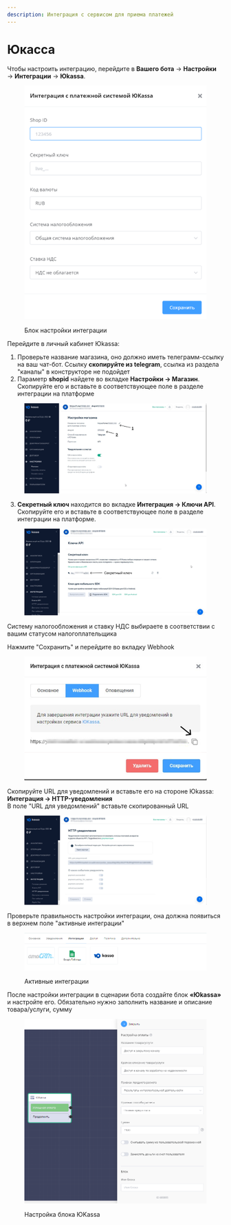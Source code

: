 ```yaml
---
description: Интеграция с сервисом для приема платежей
---
```


# Юкасса

Чтобы настроить интеграцию, перейдите в **Вашего бота** → **Настройки** → **Интеграции** → **Юkassa**.

<figure><img src="../../.gitbook/assets/image (190).png" alt=""><figcaption><p>Блок настройки интеграции</p></figcaption></figure>

Перейдите в личный кабинет Юkassa:

1. Проверьте название магазина, оно должно иметь телеграмм-ссылку на ваш чат-бот. Ссылку **скопируйте из telegram**, ссылка из раздела "каналы" в конструкторе не подойдет
2. Параметр **shopid**  найдете во вкладке **Настройки → Магазин**. Скопируйте его и вставьте в соответствующее поле в разделе интеграции на платформе

<figure><img src="../../.gitbook/assets/Group 2.png" alt=""><figcaption></figcaption></figure>

3. **Секретный ключ** находится во вкладке **Интеграция → Ключи API**. Скопируйте его и вставьте в соответствующее поле в разделе интеграции на платформе.

<figure><img src="../../.gitbook/assets/Group 3 (1).png" alt=""><figcaption></figcaption></figure>

Систему налогообложения и ставку НДС выбираете в соответствии с вашим статусом налогоплательщика

Нажмите "Сохранить" и перейдите во вкладку Webhook

<figure><img src="../../.gitbook/assets/Group 4.png" alt=""><figcaption></figcaption></figure>

Скопируйте URL для уведомлений и вставьте его на стороне Юkassa: \
**Интеграция → HTTP-уведомления**\
В поле "URL для уведомлений" вставьте скопированный URL

<figure><img src="../../.gitbook/assets/Group 5.png" alt=""><figcaption></figcaption></figure>

Проверьте правильность настройки интеграции, она должна появиться в верхнем поле "активные интеграции"&#x20;

<figure><img src="../../.gitbook/assets/Group 6 (1).png" alt=""><figcaption><p>Активные интеграции</p></figcaption></figure>

После настройки интеграции в сценарии бота создайте блок **«Юkassa»** и настройте его. Обязательно нужно заполнить название и описание товара/услуги, сумму

<figure><img src="../../.gitbook/assets/image (192).png" alt=""><figcaption><p>Настройка блока ЮKassa</p></figcaption></figure>
